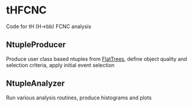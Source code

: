 # tHFCNC

Code for tH (H->bb) FCNC analysis

## NtupleProducer

Produce user class based ntuples from [FlatTrees](https://github.com/kskovpen/FlatTree), define object quality
and selection criteria, apply initial event selection

## NtupleAnalyzer

Run various analysis routines, produce histograms and plots

